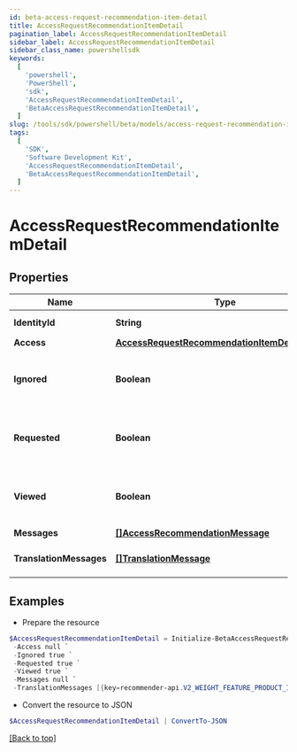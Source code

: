 ```yaml
---
id: beta-access-request-recommendation-item-detail
title: AccessRequestRecommendationItemDetail
pagination_label: AccessRequestRecommendationItemDetail
sidebar_label: AccessRequestRecommendationItemDetail
sidebar_class_name: powershellsdk
keywords:
  [
    'powershell',
    'PowerShell',
    'sdk',
    'AccessRequestRecommendationItemDetail',
    'BetaAccessRequestRecommendationItemDetail',
  ]
slug: /tools/sdk/powershell/beta/models/access-request-recommendation-item-detail
tags:
  [
    'SDK',
    'Software Development Kit',
    'AccessRequestRecommendationItemDetail',
    'BetaAccessRequestRecommendationItemDetail',
  ]
---
```


# AccessRequestRecommendationItemDetail

## Properties

| Name | Type | Description | Notes |
| --- | --- | --- | --- |
| **IdentityId** | **String** | Identity ID for the recommendation | [optional] |
| **Access** | [**AccessRequestRecommendationItemDetailAccess**](access-request-recommendation-item-detail-access) |  | [optional] |
| **Ignored** | **Boolean** | Whether or not the identity has already chosen to ignore this recommendation. | [optional] |
| **Requested** | **Boolean** | Whether or not the identity has already chosen to request this recommendation. | [optional] |
| **Viewed** | **Boolean** | Whether or not the identity reportedly viewed this recommendation. | [optional] |
| **Messages** | [**[]AccessRecommendationMessage**](access-recommendation-message) |  | [optional] |
| **TranslationMessages** | [**[]TranslationMessage**](translation-message) | The list of translation messages | [optional] |

## Examples

- Prepare the resource

```powershell
$AccessRequestRecommendationItemDetail = Initialize-BetaAccessRequestRecommendationItemDetail  -IdentityId 2c91808570313110017040b06f344ec9 `
 -Access null `
 -Ignored true `
 -Requested true `
 -Viewed true `
 -Messages null `
 -TranslationMessages [{key=recommender-api.V2_WEIGHT_FEATURE_PRODUCT_INTERPRETATION_HIGH, values=[75, department]}]
```

- Convert the resource to JSON

```powershell
$AccessRequestRecommendationItemDetail | ConvertTo-JSON
```

[[Back to top]](#)
